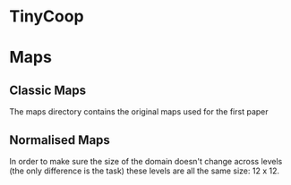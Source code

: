 # TinyCoop

# Maps

## Classic Maps
The maps directory contains the original maps used for the first paper

## Normalised Maps
In order to make sure the size of the domain doesn't change across levels (the only difference is the task) these levels
are all the same size: 12 x 12.
